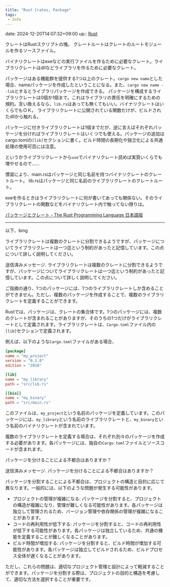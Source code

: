 ```yaml
---
title: "Rust Crates, Package"
tags:
 - Info
---
```


date: 2024-12-20T14:07:32+09:00
up:: [Rust](../Bar/Program/Rust.md)

クレートはRustスクリプトの塊。
クレートルートはクレートのルートモジュールを作るソースファイル。

バイナリクレートはexeなどの実行ファイルを作るために必要なクレート。ライブラリクレートはdllなどライブラリを作るために必要なクレート。

パッケージはある機能群を提供する1つ以上のクレート。`cargo new name`とした場合、nameパッケージを作成したということになる。また、`cargo new name --lib`とするとライブラリパッケージを作成できる。
パッケージを構成するライブラリクレートは0個か1個まで。これはライブラリの責任を明確にするための規約。言い換えるなら、`lib.rs`はあっても無くてもいい。バイナリクレートはいくらでもＯＫ。
ライブラリクレートに公開されている関数だけが、ビルドされたdllから触れる。

パッケージに付きライブラリクレートは1個までだが、逆に言えばそれぞれパッケージを分ければライブラリクレートはいくつでも使える。パッケージの追加はcargo.tomlの`[lib]`セクションに書く。ビルド時間の長期化や独立化による共通処理の使用可否には注意。

というかライブラリクレートから`use`でバイナリクレート読めば実質いくらでも増やせるので……

慣習により、main.rsはパッケージと同じ名前を持つバイナリクレートのクレートルート。
lib.rsはパッケージと同じ名前のライブラリクレートのクレートルート。

exeを作るときはライブラリクレートに何が書いてあっても関係ない。そのライブラリクレートの関数などをバイナリクレート内で触ってない限りは。


[パッケージとクレート - The Rust Programming Language 日本語版](https://doc.rust-jp.rs/book-ja/ch07-01-packages-and-crates.html)


---

以下、bing


ライブラリクレートは複数のクレートに分割できるようですが、パッケージについてライブラリクレートは一つ迄という制約があったと記憶しています。この点について詳しく説明してください。

送信済みメッセージ. ライブラリクレートは複数のクレートに分割できるようですが、パッケージについてライブラリクレートは一つ迄という制約があったと記憶しています。この点について詳しく説明してください。

ご指摘の通り、1つのパッケージには、1つのライブラリクレートしか含めることができません。ただし、複数のパッケージを作成することで、複数のライブラリクレートを定義することができます。

Rustでは、パッケージは、クレートの集合体です。1つのパッケージには、複数のクレートが含まれることがありますが、そのうちの1つだけがライブラリクレートとして定義されます。ライブラリクレートは、`Cargo.toml`ファイル内の`[lib]`セクションで定義されます。

例えば、以下のような`Cargo.toml`ファイルがある場合、

```toml
[package]
name = "my_project"
version = "0.1.0"
edition = "2018"

[lib]
name = "my_library"
path = "src/lib.rs"

[[bin]]
name = "my_binary"
path = "src/main.rs"
```

このファイルは、`my_project`という名前のパッケージを定義しています。このパッケージには、`my_library`という名前のライブラリクレートと、`my_binary`という名前のバイナリクレートが含まれています。

複数のライブラリクレートを定義する場合は、それぞれ別々のパッケージを作成する必要があります。各パッケージには、独自の`Cargo.toml`ファイルとソースコードが含まれます。

パッケージを分けることによる不都合はありますか？

送信済みメッセージ. パッケージを分けることによる不都合はありますか？

パッケージを分割することによる不都合は、プロジェクトの構造と目的に応じて異なります。一般的には、以下のような問題が発生する可能性があります。

-   プロジェクトの管理が複雑になる: パッケージを分割すると、プロジェクトの構造が複雑になり、管理が難しくなる可能性があります。各パッケージは独立して管理されるため、バージョン管理や依存関係の管理が複雑になることがあります。
-   コードの再利用性が低下する: パッケージを分割すると、コードの再利用性が低下する可能性があります。各パッケージは独立しているため、共通の機能を定義することが難しくなることがあります。
-   ビルド時間が増加する: パッケージを分割すると、ビルド時間が増加する可能性があります。各パッケージは独立してビルドされるため、ビルドプロセス全体が遅くなることがあります。

ただし、これらの問題は、適切なプロジェクト管理と設計によって軽減することができます。パッケージを分割する際は、プロジェクトの目的と構造を考慮して、適切な方法を選択することが重要です。